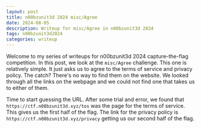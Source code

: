 ```yaml
---
layout: post
title: n00bzunit3d 2024 misc/Agree
date: 2024-08-05 
description: Writeup for misc/Agree in n00bzunit3d 2024
tags: n00bzunit3d2024
categories: writeup
---
```

Welcome to my series of writeups for n00bzunit3d 2024 capture-the-flag competition. In this post, we look at the `misc/Agree` challenge. This one is relatively simple. It just asks us to agree to the terms of service and privacy policy. The catch? There's no way to find them on the website. We looked through all the links on the webpage and we could not find one that takes us to either of them. 

Time to start guessing the URL. After some trial and error, we found that `https://ctf.n00bzunit3d.xyz/tos` was the page for the terms of service. This gives us the first half of the flag. The link for the privacy policy is `https://ctf.n00bzunit3d.xyz/privacy` getting us our second half of the flag.
